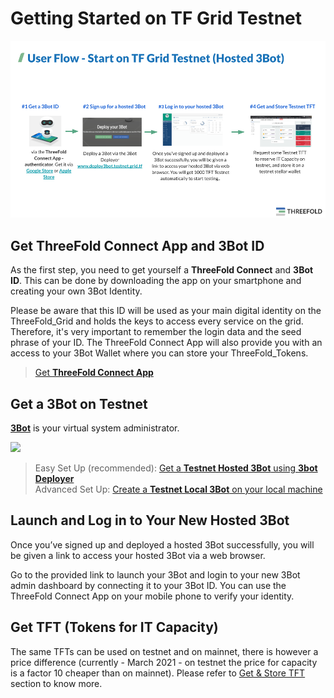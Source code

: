# Getting Started on TF Grid Testnet

![](img/get_started_testnet.png)

## Get ThreeFold Connect App and 3Bot ID

As the first step, you need to get yourself a **ThreeFold Connect** and **3Bot ID**. This can be done by downloading the app on your smartphone and creating your own 3Bot Identity.

Please be aware that this ID will be used as your main digital identity on the ThreeFold_Grid and holds the keys to access every service on the grid. Therefore, it's very important to remember the login data and the seed phrase of your ID. The ThreeFold Connect App will also provide you with an access to your 3Bot Wallet where you can store your ThreeFold_Tokens.

> [Get **ThreeFold Connect App**](tfgrid:threefold_connect)

## Get a 3Bot on Testnet

[**3Bot**](testnet_3bot) is your virtual system administrator.

![](img/hosted3bot.png)

> Easy Set Up (recommended): [Get a **Testnet Hosted 3Bot** using **3bot Deployer**](3bot_deployer) <BR>
> Advanced Set Up: [Create a **Testnet Local 3Bot** on your local machine](3bot_local_install)

## Launch and Log in to Your New Hosted 3Bot

Once you’ve signed up and deployed a hosted 3Bot successfully, you will be given a link to access your hosted 3Bot via a web browser.

Go to the provided link to launch your 3Bot and login to your new 3Bot admin dashboard by connecting it to your 3Bot ID. You can use the ThreeFold Connect App on your mobile phone to verify your identity.

## Get TFT (Tokens for IT Capacity)

The same TFTs can be used on testnet and on mainnet, there is however a price difference (currently - March 2021 - on testnet the price for capacity is a factor 10 cheaper than on mainnet). 
Please refer to [Get & Store TFT](mainnet_gettft) section to know more. 